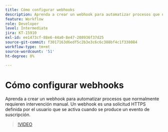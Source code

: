 ```yaml
---
title: Cómo configurar webhooks
description: Aprenda a crear un webhook para automatizar procesos que normalmente requieren intervención manual
feature: Workflow
role: Developer
level: Intermediate
jira: KT-15910
exl-id: ee1473cf-88e6-44a0-8e47-208936f37d25
source-git-commit: f3017163d6edf5c2b3e3c6c6c388bf4c1f338084
workflow-type: tm+mt
source-wordcount: '51'
ht-degree: 0%

---
```


# Cómo configurar webhooks

Aprenda a crear un webhook para automatizar procesos que normalmente requieren intervención manual. Un webhook es una solicitud HTTPS definida por el usuario que se activa cuando se produce un evento de suscripción.

>[!VIDEO](https://video.tv.adobe.com/v/3432694?quality=12&learn=on&hidetitle=true)
